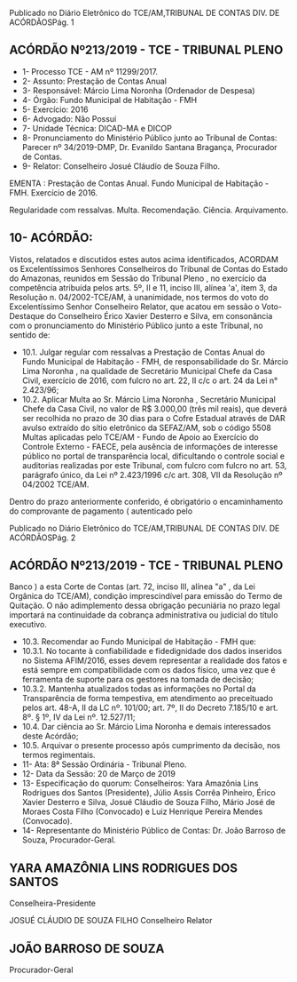 Publicado  no  Diário  Eletrônico do TCE/AM,TRIBUNAL DE CONTAS DIV. DE ACÓRDÃOSPág. 1

## ACÓRDÃO Nº213/2019 - TCE - TRIBUNAL PLENO

- 1- Processo TCE - AM nº 11299/2017.
- 2- Assunto: Prestação de Contas Anual
- 3- Responsável: Márcio Lima Noronha (Ordenador de Despesa)
- 4- Órgão: Fundo Municipal de Habitação - FMH
- 5- Exercício: 2016
- 6- Advogado: Não Possui
- 7- Unidade Técnica: DICAD-MA e DICOP
- 8- Pronunciamento  do  Ministério  Público  junto  ao  Tribunal  de  Contas: Parecer  nº 34/2019-DMP, Dr. Evanildo Santana Bragança, Procurador de Contas.
- 9- Relator: Conselheiro Josué Cláudio de Souza Filho.

EMENTA : Prestação de Contas Anual. Fundo Municipal de Habitação - FMH. Exercício de 2016.

Regularidade com ressalvas. Multa. Recomendação. Ciência. Arquivamento.

## 10-  ACÓRDÃO:

Vistos, relatados e discutidos estes autos acima identificados, ACORDAM os Excelentíssimos Senhores Conselheiros do Tribunal de Contas do Estado do Amazonas, reunidos em Sessão do Tribunal Pleno , no exercício da competência atribuída pelos arts. 5º, II e 11, inciso III, alínea 'a', item 3, da Resolução n. 04/2002-TCE/AM, à unanimidade, nos termos do voto do Excelentíssimo Senhor Conselheiro Relator, que acatou em sessão o Voto-Destaque do Conselheiro Érico Xavier Desterro e Silva, em consonância com o pronunciamento do Ministério Público junto a este Tribunal, no sentido de:

- 10.1. Julgar regular com ressalvas a Prestação de Contas Anual do Fundo Municipal  de  Habitação  -  FMH,  de  responsabilidade  do Sr.  Márcio Lima Noronha ,  na  qualidade  de  Secretário  Municipal  Chefe  da  Casa Civil, exercício de 2016, com fulcro no art. 22, II c/c o art. 24 da Lei n° 2.423/96;
- 10.2. Aplicar Multa ao Sr. Márcio Lima Noronha , Secretário Municipal Chefe da Casa Civil, no valor de R$ 3.000,00 (três mil  reais), que  deverá  ser recolhida  no  prazo  de  30  dias  para  o  Cofre  Estadual  através  de  DAR avulso extraído do sítio  eletrônico  da  SEFAZ/AM, sob o código 5508  Multas  aplicadas  pelo  TCE/AM  -  Fundo  de  Apoio  ao  Exercício  do Controle  Externo  -  FAECE, pela  ausência  de  informações  de  interesse público no portal de transparência local, dificultando o controle social e auditorias realizadas por este Tribunal, com fulcro com fulcro no art. 53, parágrafo único, da Lei nº 2.423/1996 c/c art. 308, VII da Resolução nº 04/2002 TCE/AM.

Dentro do prazo anteriormente conferido, é obrigatório o encaminhamento  do  comprovante  de  pagamento  ( autenticado pelo

Publicado  no  Diário  Eletrônico do TCE/AM,TRIBUNAL DE CONTAS DIV. DE ACÓRDÃOSPág. 2

## ACÓRDÃO Nº213/2019 - TCE - TRIBUNAL PLENO

Banco )  a  esta  Corte  de  Contas  (art.  72,  inciso  III,  alínea  "a"  ,  da  Lei Orgânica do TCE/AM), condição imprescindível para emissão do Termo de Quitação. O não adimplemento dessa obrigação pecuniária no prazo legal importará na continuidade da cobrança administrativa ou judicial do título executivo.

- 10.3. Recomendar ao Fundo Municipal de Habitação - FMH que:
- 10.3.1.  No  tocante  à  confiabilidade  e  fidedignidade  dos  dados inseridos no Sistema AFIM/2016, esses devem representar a realidade dos fatos e está sempre em compatibilidade com os dados físico, uma vez que é ferramenta de suporte para os gestores na tomada de decisão;
- 10.3.2.  Mantenha atualizados todas as informações no Portal da Transparência  de  forma  tempestiva,  em  atendimento  ao preceituado pelos art. 48-A, II da LC nº. 101/00; art. 7º, II do Decreto 7.185/10 e art. 8º. § 1º, IV da Lei nº. 12.527/11;
- 10.4. Dar ciência ao Sr. Márcio Lima Noronha e demais interessados deste Acórdão;
- 10.5. Arquivar o  presente  processo  após  cumprimento  da  decisão,  nos termos regimentais.
- 11-  Ata: 8ª Sessão Ordinária - Tribunal Pleno.
- 12-  Data da Sessão: 20 de Março de 2019
- 13-  Especificação  do  quorum: Conselheiros: Yara  Amazônia  Lins  Rodrigues  dos Santos (Presidente), Júlio Assis Corrêa Pinheiro, Érico Xavier Desterro e Silva, Josué Cláudio  de  Souza  Filho,  Mário  José  de  Moraes  Costa  Filho  (Convocado)  e  Luiz Henrique Pereira Mendes (Convocado).
- 14-  Representante  do  Ministério  Público  de  Contas: Dr. João  Barroso  de  Souza, Procurador-Geral.

## YARA AMAZÔNIA LINS RODRIGUES DOS SANTOS

Conselheira-Presidente

JOSUÉ CLÁUDIO DE SOUZA FILHO Conselheiro Relator

## JOÃO BARROSO DE SOUZA

Procurador-Geral